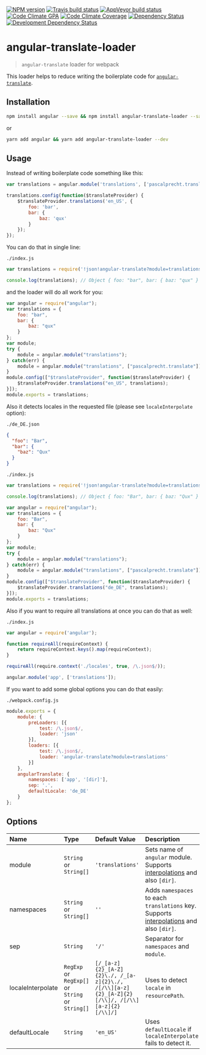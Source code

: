 [![NPM version](http://img.shields.io/npm/v/angular-translate-loader.svg?style=flat-square)](https://www.npmjs.org/package/angular-translate-loader)
[![Travis build status](http://img.shields.io/travis/Fitbit/angular-translate-loader/master.svg?style=flat-square)](https://travis-ci.org/Fitbit/angular-translate-loader)
[![AppVeyor build status](https://img.shields.io/appveyor/ci/mdreizin/angular-translate-loader/master.svg?style=flat-square)](https://ci.appveyor.com/project/mdreizin/angular-translate-loader/branch/master)
[![Code Climate GPA](https://img.shields.io/codeclimate/github/Fitbit/angular-translate-loader.svg?style=flat-square)](https://codeclimate.com/github/Fitbit/angular-translate-loader)
[![Code Climate Coverage](https://img.shields.io/codeclimate/coverage/github/Fitbit/angular-translate-loader.svg?style=flat-square)](https://codeclimate.com/github/Fitbit/angular-translate-loader)
[![Dependency Status](https://img.shields.io/david/Fitbit/angular-translate-loader.svg?style=flat-square)](https://david-dm.org/Fitbit/angular-translate-loader)
[![Development Dependency Status](https://img.shields.io/david/dev/Fitbit/angular-translate-loader.svg?style=flat-square)](https://david-dm.org/Fitbit/angular-translate-loader#info=devDependencies)

# angular-translate-loader
> `angular-translate` loader for webpack

This loader helps to reduce writing the boilerplate code for [`angular-translate`](https://github.com/angular-translate/angular-translate).

## Installation

```bash
npm install angular --save && npm install angular-translate-loader --save-dev
```

or

```bash
yarn add angular && yarn add angular-translate-loader --dev
```

## Usage

Instead of writing boilerplate code something like this:

<!-- global angular -->
<!-- eslint no-console: "allow" -->
```javascript
var translations = angular.module('translations', ['pascalprecht.translate']);

translations.config(function($translateProvider) {
    $translateProvider.translations('en_US', {
        foo: 'bar',
        bar: {
            baz: 'qux'
        }
    });
});
```

You can do that in single line:

`./index.js`

<!-- eslint no-console: "allow" -->
```javascript
var translations = require('!json!angular-translate?module=translations!./index.json');

console.log(translations); // Object { foo: "bar", bar: { baz: "qux" } }
```

and the loader will do all work for you:

```javascript
var angular = require("angular");
var translations = {
    foo: "bar",
    bar: {
        baz: "qux"
    }
};
var module;
try {
    module = angular.module("translations");
} catch(err) {
    module = angular.module("translations", ["pascalprecht.translate"]);
}
module.config(["$translateProvider", function($translateProvider) {
    $translateProvider.translations("en_US", translations);
}]);
module.exports = translations;
```

Also it detects locales in the requested file (please see `localeInterpolate` option):

`./de_DE.json`

```json
{
  "foo": "Bar",
  "bar": {
    "baz": "Qux"
  }
}
```

`./index.js`

<!-- eslint no-console: "allow" -->
```javascript
var translations = require('!json!angular-translate?module=translations!./index.json');

console.log(translations); // Object { foo: "Bar", bar: { baz: "Qux" } }
```

```javascript
var angular = require("angular");
var translations = {
    foo: "Bar",
    bar: {
        baz: "Qux"
    }
};
var module;
try {
    module = angular.module("translations");
} catch(err) {
    module = angular.module("translations", ["pascalprecht.translate"]);
}
module.config(["$translateProvider", function($translateProvider) {
    $translateProvider.translations("de_DE", translations);
}]);
module.exports = translations;
```

Also if you want to require all translations at once you can do that as well:

`./index.js`

```javascript
var angular = require('angular');

function requireAll(requireContext) {
    return requireContext.keys().map(requireContext);
}

requireAll(require.context('./locales', true, /\.json$/));

angular.module('app', ['translations']);
```

If you want to add some global options you can do that easily:

`./webpack.config.js`

```javascript
module.exports = {
    module: {
        preLoaders: [{
            test: /\.json$/,
            loader: 'json'
        }],
        loaders: [{
            test: /\.json$/,
            loader: 'angular-translate?module=translations'
        }]
    },
    angularTranslate: {
        namespaces: ['app', '[dir]'],
        sep: '.',
        defaultLocale: 'de_DE'
    }
};
```

## Options

| Name | Type | Default Value | Description |
|:------------------|:--------------------|:----------------------|:-----------------------------------------------------------|
| module | `String` or `String[]` | `'translations'` | Sets name of `angular` module. Supports [interpolations](https://github.com/webpack/loader-utils#interpolatename) and also `[dir]`. |
| namespaces | `String` or `String[]` | `''` | Adds `namespaces` to each `translations` key. Supports [interpolations](https://github.com/webpack/loader-utils#interpolatename) and also `[dir]`. |
| sep | `String` | `'/'` | Separator for `namespaces` and `module`. |
| localeInterpolate | `RegExp` or `RegExp[]` or `String` or `String[]` | `[/_[a-z]{2}_[A-Z]{2}\./, /_[a-z]{2}\./, /[/\\][a-z]{2}_[A-Z]{2}[/\\]/, /[/\\][a-z]{2}[/\\]/]` | Uses to detect `locale` in `resourcePath`. |
| defaultLocale | `String` | `'en_US'` | Uses `defaultLocale` if `localeInterpolate` fails to detect it. |
